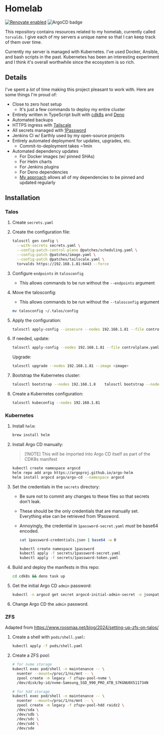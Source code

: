 # Homelab

[![Renovate enabled](https://img.shields.io/badge/renovate-enabled-brightgreen.svg)](https://renovatebot.com/)
![ArgoCD badge](https://argocd.tailnet-1a49.ts.net/api/badge?name=torvalds)

This repository contains resources related to my homelab, currently called
`torvalds`. I give each of my servers a unique name so that I can keep track of
them over time.

Currently my server is managed with Kubernetes. I've used Docker, Ansible, and
bash scripts in the past. Kubernetes has been an interesting experiment and I
think it's overall worthwhile since the ecosystem is so rich.

## Details

I've spent a _lot_ of time making this project pleasant to work with. Here are
some things I'm proud of:

- Close to zero host setup
  - It's just a few commands to deploy my entire cluster
- Entirely written in TypeScript built with [cdk8s](https://cdk8s.io/) and
  [Deno](https://deno.com/)
- Automated backups
- HTTPS ingress with [Tailscale](https://tailscale.com/)
- All secrets managed with [1Password](https://1password.com/)
- Jenkins CI w/ Earthly used by my open-source projects
- Entirely automated deployment for updates, upgrades, etc.
  - Commit-to-deployment takes ~1min
- Automated dependency updates
  - For Docker images (w/ pinned SHAs)
  - For Helm charts
  - For Jenkins plugins
  - For Deno dependencies
  - [My approach](https://github.com/shepherdjerred/homelab/blob/main/cdk8s/src/versions.ts)
    allows all of my dependencies to be pinned and updated regularly

## Installation

### Talos

1. Create `secrets.yaml`
1. Create the configuration file:

    ```bash
    talosctl gen config \
      --with-secrets secrets.yaml \
      --config-patch-control-plane @patches/scheduling.yaml \
      --config-patch @patches/image.yaml \
      --config-patch @patches/tailscale.yaml \
      torvalds https://192.168.1.81:6443 --force
    ```

1. Configure `endpoints` in `talosconfig`
    - This allows commands to be run without the `--endpoints` argument

1. Move the talosconfig:
    - This allows commands to be run without the `--talosconfig` argument

    ```bash
    mv talosconfig ~/.talos/config
    ```

1. Apply the configuration:

    ```bash
    talosctl apply-config --insecure --nodes 192.168.1.81 --file controlplane.yaml
    ```

1. If needed, update:

    ```bash
    talosctl apply-config --nodes 192.168.1.81 --file controlplane.yaml
    ```

    Upgrade:

    ```bash
    talosctl upgrade --nodes 192.168.1.81 --image <image>
    ```

1. Bootstrap the Kubernetes cluster:

    ```bash
    talosctl bootstrap --nodes 192.168.1.8    talosctl bootstrap --nodes 192.168.1.811
    ```

1. Create a Kubernetes configuration:

    ```bash
    talosctl kubeconfig --nodes 192.168.1.81
    ```

### Kubernetes

1. Install `helm`:

   ```bash
   brew install helm
   ```

1. Install Argo CD manually:

   > [!NOTE] This will be imported into Argo CD itself as part of the CDK8s
   > manifest

   ```bash
   kubectl create namespace argocd
   helm repo add argo https://argoproj.github.io/argo-helm
   helm install argocd argo/argo-cd --namespace argocd
   ```

1. Set the credentials in the `secrets` directory:

   - Be sure not to commit any changes to these files so that secrets don't
     leak.
   - These should be the only credentials that are manually set. Everything else
     can be retrieved from 1Password.
   - Annoyingly, the credential in `1password-secret.yaml` _must_ be base64
     encoded.

     ```bash
     cat 1password-credentials.json | base64 -w 0
     ```

     ```bash
     kubectl create namespace 1password
     kubectl apply -f secrets/1password-secret.yaml
     kubectl apply -f secrets/1password-token.yaml
     ```

1. Build and deploy the manifests in this repo:

   ```bash
   cd cdk8s && deno task up
   ```

1. Get the initial Argo CD `admin` password:

   ```bash
   kubectl -n argocd get secret argocd-initial-admin-secret -o jsonpath="{.data.password}" | base64 -d
   ```

1. Change Argo CD the `admin` password.

### ZFS

Adapted from <https://www.roosmaa.net/blog/2024/setting-up-zfs-on-talos/>

1. Create a shell with `pods/shell.yaml`:

    ```bash
    kubectl apply -f pods/shell.yaml
    ```

1. Create a ZFS pool:

    ```bash
    # for nvme storage
    kubectl exec pod/shell -n maintenance -- \
      nsenter --mount=/proc/1/ns/mnt -- \
      zpool create -m legacy -f zfspv-pool-nvme \
      /dev/disk/by-id/nvme-Samsung_SSD_990_PRO_4TB_S7KGNU0X511734N

    # for hdd storage
    kubectl exec pod/shell -n maintenance -- \
      nsenter --mount=/proc/1/ns/mnt -- \
      zpool create -m legacy -f zfspv-pool-hdd raidz2 \
      /dev/sda \
      /dev/sdb \
      /dev/sdc \
      /dev/sdd \
      /dev/sde
    ```
